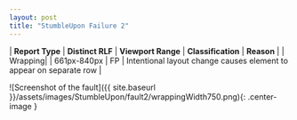 ```yaml
---
layout: post
title: "StumbleUpon Failure 2"
---
```

| **Report Type** | **Distinct RLF** | **Viewport Range** | **Classification** | **Reason** |
| Wrapping|  | 661px-840px | FP | Intentional layout change causes element to appear on separate row | 

![Screenshot of the fault]({{ site.baseurl }}/assets/images/StumbleUpon/fault2/wrappingWidth750.png){: .center-image }